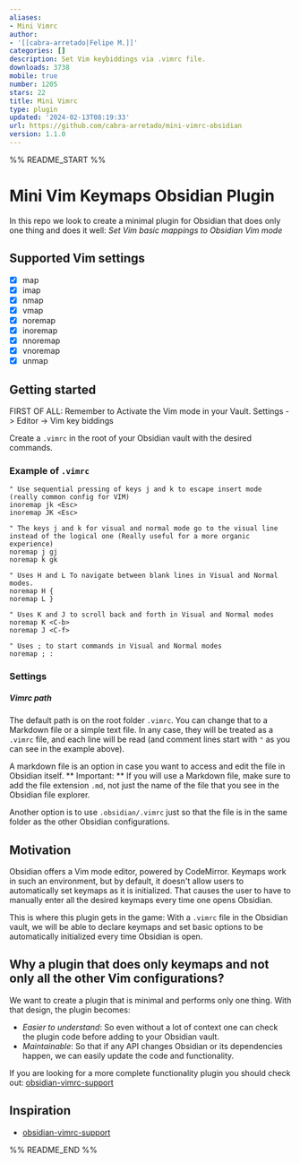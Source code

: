 ```yaml
---
aliases:
- Mini Vimrc
author:
- '[[cabra-arretado|Felipe M.]]'
categories: []
description: Set Vim keybiddings via .vimrc file.
downloads: 3738
mobile: true
number: 1205
stars: 22
title: Mini Vimrc
type: plugin
updated: '2024-02-13T08:19:33'
url: https://github.com/cabra-arretado/mini-vimrc-obsidian
version: 1.1.0
---
```


%% README_START %%

# Mini Vim Keymaps Obsidian Plugin
In this repo we look to create a minimal plugin for Obsidian that does only one thing and does it well: *Set Vim basic mappings to Obsidian Vim mode*

## Supported Vim settings
- [x] map
- [x] imap
- [x] nmap
- [x] vmap
- [x] noremap
- [x] inoremap
- [x] nnoremap
- [x] vnoremap
- [x] unmap

## Getting started
FIRST OF ALL: Remember to Activate the Vim mode in your Vault. Settings -> Editor -> Vim key biddings

Create a `.vimrc` in the root of your Obsidian vault with the desired commands.

### Example of `.vimrc`
``` vimscript
" Use sequential pressing of keys j and k to escape insert mode (really common config for VIM)
inoremap jk <Esc>
inoremap JK <Esc>

" The keys j and k for visual and normal mode go to the visual line instead of the logical one (Really useful for a more organic experience)
noremap j gj
noremap k gk

" Uses H and L To navigate between blank lines in Visual and Normal modes.
noremap H {
noremap L }

" Uses K and J to scroll back and forth in Visual and Normal modes
noremap K <C-b>
noremap J <C-f>

" Uses ; to start commands in Visual and Normal modes
noremap ; :
```
### Settings
##### Vimrc path
The default path is on the root folder `.vimrc`.
You can change that to a Markdown file or a simple text file.
In any case, they will be treated as a `.vimrc` file, and each line will be read (and comment lines start with `"` as you can see in the example above).

A markdown file is an option in case you want to access and edit the file in Obsidian itself.
** Important: ** If you will use a Markdown file, make sure to add the file extension `.md`, not just the name of the file that you see in the Obsidian file explorer.

Another option is to use `.obsidian/.vimrc` just so that the file is in the same folder as the other Obsidian configurations.

## Motivation
Obsidian offers a Vim mode editor, powered by CodeMirror. Keymaps work in such an environment, but by default, it doesn't allow users to automatically set keymaps as it is initialized. That causes the user to have to manually enter all the desired keymaps every time one opens Obsidian.

This is where this plugin gets in the game: With a `.vimrc` file in the Obsidian vault, we will be able to declare keymaps and set basic options to be automatically initialized every time Obsidian is open.

## Why a plugin that does only keymaps and not only all the other Vim configurations?
We want to create a plugin that is minimal and performs only one thing.
With that design, the plugin becomes:
* *Easier to understand*: So even without a lot of context one can check the plugin code before adding to your Obsidian vault.
* *Maintainable*: So that if any API changes Obsidian or its dependencies happen, we can easily update the code and functionality.

If you are looking for a more complete functionality plugin you should check out: [obsidian-vimrc-support](https://github.com/esm7/obsidian-vimrc-support)

## Inspiration
* [obsidian-vimrc-support](https://github.com/esm7/obsidian-vimrc-support)


%% README_END %%